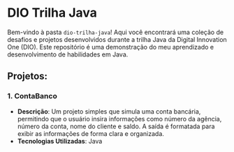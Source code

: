 # DIO Trilha Java

Bem-vindo à pasta `dio-trilha-java`! Aqui você encontrará uma coleção de desafios e projetos desenvolvidos durante a trilha Java da Digital Innovation One (DIO). Este repositório é uma demonstração do meu aprendizado e desenvolvimento de habilidades em Java.

## Projetos:

### 1. ContaBanco
- **Descrição**: Um projeto simples que simula uma conta bancária, permitindo que o usuário insira informações como número da agência, número da conta, nome do cliente e saldo. A saída é formatada para exibir as informações de forma clara e organizada.
- **Tecnologias Utilizadas**: Java
